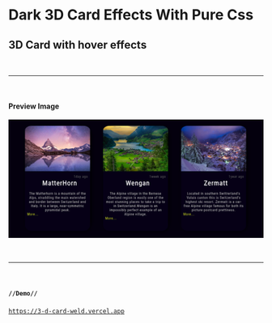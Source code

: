 # Dark 3D Card Effects With Pure Css<br>
## 3D Card with hover effects<br>

<br><hr><br>

#### Preview Image<br>

<img src="./glow-preview.png"><br>

<br><hr><br>
#### <code>//Demo//</code><br>

<code><a href="https://3-d-card-weld.vercel.app" target="_blank">https://3-d-card-weld.vercel.app</a></code>

